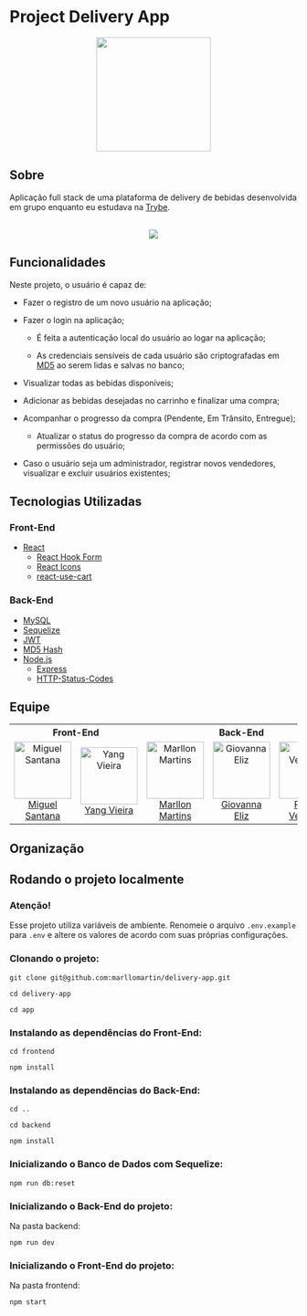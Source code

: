 # Project Delivery App

<div align="center">
<img src=https://i.imgur.com/ugaWpIs.png width="200px">
</div>

## Sobre
Aplicação full stack de uma plataforma de delivery de bebidas desenvolvida em grupo enquanto eu estudava na [Trybe](https://www.betrybe.com/).

<br>
<div align="center">
<img src=https://i.imgur.com/xbxSKwv.png>
</div>

## Funcionalidades
Neste projeto, o usuário é capaz de:

  * Fazer o registro de um novo usuário na aplicação;

  * Fazer o login na aplicação;
  
    * É feita a autenticação local do usuário ao logar na aplicação;
    
    * As credenciais sensíveis de cada usuário são criptografadas em [MD5](https://www.npmjs.com/package/md5) ao serem lidas e salvas no banco;

  * Visualizar todas as bebidas disponíveis;
  
  * Adicionar as bebidas desejadas no carrinho e finalizar uma compra;
  
  * Acompanhar o progresso da compra (Pendente, Em Trânsito, Entregue);
   
    * Atualizar o status do progresso da compra de acordo com as permissões do usuário;

  * Caso o usuário seja um administrador, registrar novos vendedores, visualizar e excluir usuários existentes;

## Tecnologias Utilizadas

### Front-End
* [React](https://reactjs.org/)
  * [React Hook Form](https://react-hook-form.com/)
  * [React Icons](https://react-icons.github.io/react-icons/)
  * [react-use-cart](https://www.npmjs.com/package/react-use-cart)

### Back-End
* [MySQL](https://www.mysql.com/)
* [Sequelize](https://sequelize.org/)
* [JWT](https://jwt.io/introduction)
* [MD5 Hash](https://www.npmjs.com/package/md5)
* [Node.js](https://nodejs.org/en/)
  * [Express](https://expressjs.com/pt-br/)
  * [HTTP-Status-Codes](https://www.npmjs.com/package/http-status-codes)
  
## Equipe

<table align="center">
 <tr>
  <th align="center" colspan="2">Front-End</th>
  <th align="center" colspan="3">Back-End</th>
 </tr>
 <tr>
  <td align="center" width="180">
   <a href="https://github.com/MiguelNS101">
   <img align="center" alt="Miguel Santana" height="100" width="100" src="https://avatars.githubusercontent.com/u/20672916?v=4"/>
   <br>Miguel Santana
   </a>
  </td> 
  <td align="center" width="180"> 
   <a href="https://github.com/yangwom">
   <img align="center" alt="Yang Vieira" height="100" width="100" src="https://avatars.githubusercontent.com/u/90363090?v=4"/>
   <br>Yang Vieira
   </a>
  </td>
  <td align="center" width="180">   
   <a href="https://github.com/marllomartin">
   <img align="center" alt="Marllon Martins" height="100" width="100" src="https://avatars.githubusercontent.com/u/89039470?v=4"/>
   <br>Marllon Martins
   </a>
  </td>
  <td align="center" width="180">   
   <a href="https://github.com/giovannaeliz">
   <img align="center" alt="Giovanna Eliz" height="100" width="100" src="https://avatars.githubusercontent.com/u/78395214?v=4"/>
   <br>Giovanna Eliz
   </a>
  </td>
  <td align="center" width="180">   
   <a href="https://github.com/RonnyMV">
   <img align="center" alt="Ronny Velárdez" height="100" width="100" src="https://avatars.githubusercontent.com/u/88902323?v=4"/>
   <br>Ronny Velárdez
   </a>
  </td>
 </tr>
</table>

## Organização

## Rodando o projeto localmente

### Atenção!
Esse projeto utiliza variáveis de ambiente. Renomeie o arquivo `.env.example` para `.env` e altere os valores de acordo com suas próprias configurações.

### Clonando o projeto:
```
git clone git@github.com:marllomartin/delivery-app.git

cd delivery-app

cd app
```
### Instalando as dependências do Front-End:
```
cd frontend

npm install
```
### Instalando as dependências do Back-End:
```
cd ..

cd backend

npm install
```
### Inicializando o Banco de Dados com Sequelize:
```
npm run db:reset
```
### Inicializando o Back-End do projeto:
Na pasta backend:
```
npm run dev
```
### Inicializando o Front-End do projeto:
Na pasta frontend:
```
npm start
```
